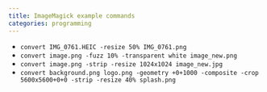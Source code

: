 ```yaml
---
title: ImageMagick example commands
categories: programming
---
```


 * `convert IMG_0761.HEIC -resize 50% IMG_0761.png`
 * `convert image.png -fuzz 10% -transparent white image_new.png`
 * `convert image.png -strip -resize 1024x1024 image_new.jpg`
 * `convert background.png logo.png -geometry +0+1000 -composite -crop 5600x5600+0+0 -strip -resize 40% splash.png`